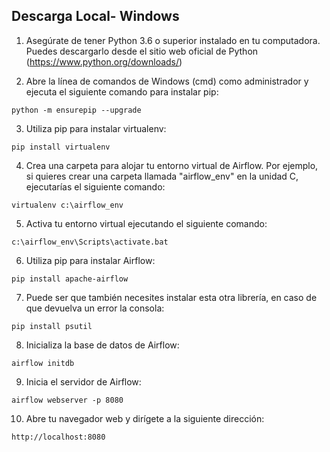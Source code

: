 ## Descarga Local- Windows

  1.  Asegúrate de tener Python 3.6 o superior instalado en tu computadora. Puedes descargarlo desde el sitio web oficial de Python (https://www.python.org/downloads/)

  2.  Abre la línea de comandos de Windows (cmd) como administrador y ejecuta el siguiente comando para instalar pip:

<pre><code>python -m ensurepip --upgrade</code></pre>

  3.  Utiliza pip para instalar virtualenv:
  
<pre><code>pip install virtualenv</code></pre>

  4.  Crea una carpeta para alojar tu entorno virtual de Airflow. Por ejemplo, si quieres crear una carpeta llamada "airflow_env" en la unidad C, ejecutarías el siguiente comando:
  
<pre><code>virtualenv c:\airflow_env</code></pre>
 
  5.  Activa tu entorno virtual ejecutando el siguiente comando:

<pre><code>c:\airflow_env\Scripts\activate.bat</code></pre>

  6.  Utiliza pip para instalar Airflow:

<pre><code>pip install apache-airflow</code></pre>

  7.  Puede ser que también necesites instalar esta otra librería, en caso de que devuelva un error la consola:

<pre><code>pip install psutil</code></pre>

  8.  Inicializa la base de datos de Airflow:

<pre><code>airflow initdb</code></pre>

  9.  Inicia el servidor de Airflow:

<pre><code>airflow webserver -p 8080</code></pre>

  10. Abre tu navegador web y dirígete a la siguiente dirección:

<pre><code>http://localhost:8080</code></pre>



